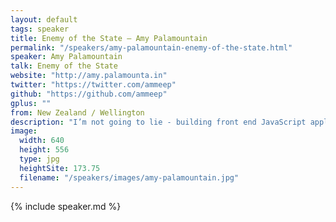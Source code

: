 ```yaml
---
layout: default
tags: speaker
title: Enemy of the State – Amy Palamountain
permalink: "/speakers/amy-palamountain-enemy-of-the-state.html"
speaker: Amy Palamountain
talk: Enemy of the State
website: "http://amy.palamounta.in"
twitter: "https://twitter.com/ammeep"
github: "https://github.com/ammeep"
gplus: ""
from: New Zealand / Wellington
description: "I’m not going to lie - building front end JavaScript applications can be hard. Why? Because state, that's why.\n\nWhen writing code for the client, we are almost entirely interested in how to best structure a would be mess of events and state. As our code base grows and the number of possible states increases, if we aren't careful we can end up in the fetal position, alone and questioning our life choices.\n\nIn this talk we will take a look at some of the patterns we see being commonly applied in client app's to see if the give us ways of handling state and state transition in a scaleable, maintainable fashion. Then we will take a look at some tactics you can use to help you better embrace both state and events, without sacrificing clarity in your architecture."
image: 
  width: 640
  height: 556
  type: jpg
  heightSite: 173.75
  filename: "/speakers/images/amy-palamountain.jpg"
---
```


{% include speaker.md %}
